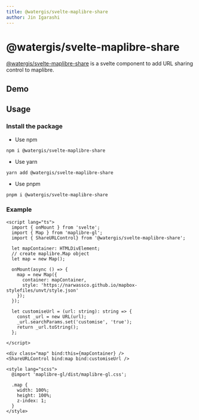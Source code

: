 ```yaml
---
title: @watergis/svelte-maplibre-share
author: Jin Igarashi
---
```


<script lang="ts">
	import ShareExample from "$lib/components/ShareExample.svelte";
</script>

# @watergis/svelte-maplibre-share

[@watergis/svelte-maplibre-share](https://github.com/watergis/svelte-maplibre-components/tree/main/packages/share) is a svelte component to add URL sharing control to maplibre.

## Demo

<ShareExample />

## Usage

### Install the package

- Use npm
```
npm i @watergis/svelte-maplibre-share
```

- Use yarn
```
yarn add @watergis/svelte-maplibre-share
```

- Use pnpm
```
pnpm i @watergis/svelte-maplibre-share
```

### Example

```svelte
<script lang="ts">
  import { onMount } from 'svelte';
  import { Map } from 'maplibre-gl';
  import { ShareURLControl} from '@watergis/svelte-maplibre-share';

  let mapContainer: HTMLDivElement;
  // create maplibre.Map object
  let map = new Map();

  onMount(async () => {
    map = new Map({
      container: mapContainer,
      style: 'https://narwassco.github.io/mapbox-stylefiles/unvt/style.json'
    });
  });

  let customiseUrl = (url: string): string => {
    const _url = new URL(url);
    _url.searchParams.set('customise', 'true');
    return _url.toString();
  };

</script>

<div class="map" bind:this={mapContainer} />
<ShareURLControl bind:map bind:customiseUrl />

<style lang="scss">
  @import 'maplibre-gl/dist/maplibre-gl.css';

  .map {
    width: 100%;
    height: 100%;
    z-index: 1;
  }
</style>
```
